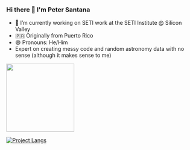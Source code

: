 ### Hi there 👋 I'm Peter Santana 

- 🔭 I’m currently working on SETI work at the SETI Institute @ Silicon Valley
- 🇵🇷 Originally from Puerto Rico
- 😄 Pronouns: He/Him
- Expert on creating messy code and random astronomy data with no sense (although it makes sense to me)



<img height="180em" src="https://github-readme-stats.vercel.app/api?username=peter-santana&show_icons=true&hide_border=true&&count_private=true&include_all_commits=true" />

[![Project Langs](https://github-readme-stats.vercel.app/api/top-langs/?username=peter-santana&layout=compact&theme=nord)](https://github.com/anuraghazra/github-readme-stats)
